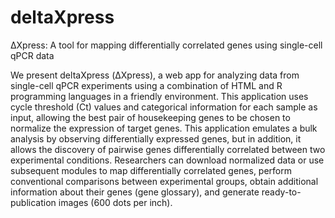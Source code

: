 # deltaXpress
ΔXpress: A tool for mapping differentially correlated genes using  single-cell qPCR data

We present deltaXpress (ΔXpress), a web app for analyzing data from single-cell qPCR experiments using a combination of HTML and R programming languages in a friendly environment. This application uses cycle threshold (Ct) values and categorical information for each sample as input, allowing the best pair of housekeeping genes to be chosen to normalize the expression of target genes. This application emulates a bulk analysis by observing differentially expressed genes, but in addition, it allows the discovery of pairwise genes differentially correlated between two experimental conditions. Researchers can download normalized data or use subsequent modules to map differentially correlated genes, perform conventional comparisons between experimental groups, obtain additional information about their genes (gene glossary), and generate ready-to-publication images (600 dots per inch).
